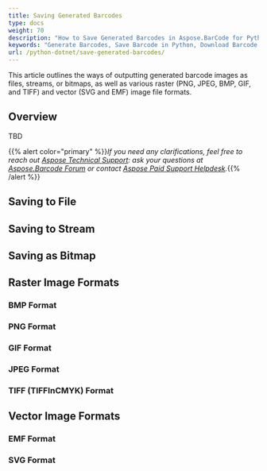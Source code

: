 ```yaml
---
title: Saving Generated Barcodes
type: docs
weight: 70
description: "How to Save Generated Barcodes in Aspose.BarCode for Python"
keywords: "Generate Barcodes, Save Barcode in Python, Download Barcode in Aspose.BarCode for Python, Generate Barcodes in Aspose.BarCode, Save To File Aspose Barcode, Barcode Vector Format, Generate Vector Barcodes, Save Barcode as JPEG, Save Barcode as PNG, Save Barcode as BMP, Save Barcode as TIFF, Save Barcode as GIF"
url: /python-dotnet/save-generated-barcodes/
---
```


This article outlines the ways of outputting generated barcode images as files, streams, or bitmaps, as well as various raster (PNG, JPEG, BMP, GIF, and TIFF) and vector (SVG and EMF) image file formats.

## **Overview**
TBD

{{% alert color="primary" %}}*If you need any clarifications, feel free to reach out [Aspose Technical Support](/barcode/python-dotnet/technical-support/): ask your questions at [Aspose.Barcode Forum](https://forum.aspose.com/c/barcode/13) or contact [Aspose Paid Support Helpdesk](https://helpdesk.aspose.com/).*{{% /alert %}}

## **Saving to File**


## **Saving to Stream**


## **Saving as Bitmap**


## **Raster Image Formats**


### **BMP Format**

### **PNG Format**

### **GIF Format**

### **JPEG Format**


### **TIFF (TIFFInCMYK) Format**
  
## **Vector Image Formats**

### **EMF Format**


### **SVG Format**
